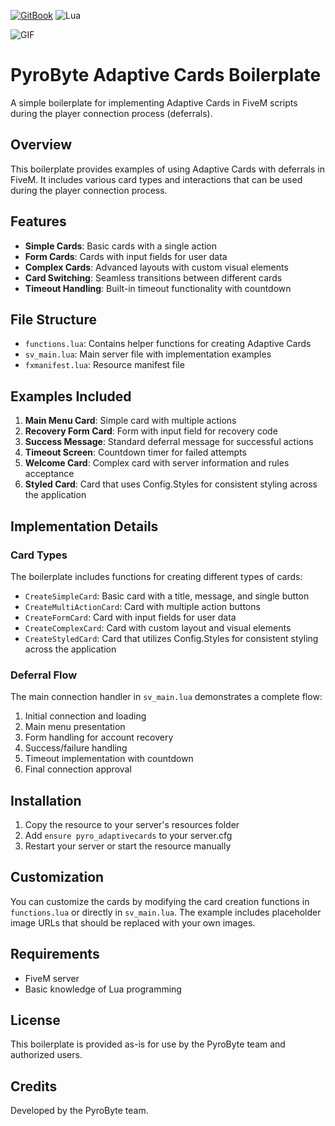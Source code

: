 [![GitBook](https://img.shields.io/badge/GitBook-%23000000.svg?style=for-the-badge&logo=gitbook&logoColor=white)](https://pyrobyte.gitbook.io/docs/)
![Lua](https://img.shields.io/badge/lua-%232C2D72.svg?style=for-the-badge&logo=lua&logoColor=white)

![GIF](https://i.imgur.com/FejAyRg.gif)

# PyroByte Adaptive Cards Boilerplate

A simple boilerplate for implementing Adaptive Cards in FiveM scripts during the player connection process (deferrals).

## Overview

This boilerplate provides examples of using Adaptive Cards with deferrals in FiveM. It includes various card types and interactions that can be used during the player connection process.

## Features

- **Simple Cards**: Basic cards with a single action
- **Form Cards**: Cards with input fields for user data
- **Complex Cards**: Advanced layouts with custom visual elements
- **Card Switching**: Seamless transitions between different cards
- **Timeout Handling**: Built-in timeout functionality with countdown

## File Structure

- `functions.lua`: Contains helper functions for creating Adaptive Cards
- `sv_main.lua`: Main server file with implementation examples
- `fxmanifest.lua`: Resource manifest file

## Examples Included

1. **Main Menu Card**: Simple card with multiple actions
2. **Recovery Form Card**: Form with input field for recovery code
3. **Success Message**: Standard deferral message for successful actions
4. **Timeout Screen**: Countdown timer for failed attempts
5. **Welcome Card**: Complex card with server information and rules acceptance
6. **Styled Card**: Card that uses Config.Styles for consistent styling across the application

## Implementation Details

### Card Types

The boilerplate includes functions for creating different types of cards:

- `CreateSimpleCard`: Basic card with a title, message, and single button
- `CreateMultiActionCard`: Card with multiple action buttons
- `CreateFormCard`: Card with input fields for user data
- `CreateComplexCard`: Card with custom layout and visual elements
- `CreateStyledCard`: Card that utilizes Config.Styles for consistent styling across the application

### Deferral Flow

The main connection handler in `sv_main.lua` demonstrates a complete flow:

1. Initial connection and loading
2. Main menu presentation
3. Form handling for account recovery
4. Success/failure handling
5. Timeout implementation with countdown
6. Final connection approval

## Installation

1. Copy the resource to your server's resources folder
2. Add `ensure pyro_adaptivecards` to your server.cfg
3. Restart your server or start the resource manually

## Customization

You can customize the cards by modifying the card creation functions in `functions.lua` or directly in `sv_main.lua`. The example includes placeholder image URLs that should be replaced with your own images.

## Requirements

- FiveM server
- Basic knowledge of Lua programming

## License

This boilerplate is provided as-is for use by the PyroByte team and authorized users.

## Credits

Developed by the PyroByte team.
